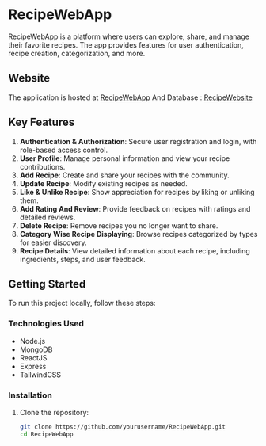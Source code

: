 # RecipeWebApp

RecipeWebApp is a platform where users can explore, share, and manage their favorite recipes. The app provides features for user authentication, recipe creation, categorization, and more.

## Website

The application is hosted at [RecipeWebApp](https://recipe-sharing-website1614.vercel.app/) 
And Database : [RecipeWebsite](https://drawsql.app/teams/aryan-more/diagrams/recipe-website)

## Key Features

1. **Authentication & Authorization**: Secure user registration and login, with role-based access control.
2. **User Profile**: Manage personal information and view your recipe contributions.
3. **Add Recipe**: Create and share your recipes with the community.
4. **Update Recipe**: Modify existing recipes as needed.
5. **Like & Unlike Recipe**: Show appreciation for recipes by liking or unliking them.
6. **Add Rating And Review**: Provide feedback on recipes with ratings and detailed reviews.
7. **Delete Recipe**: Remove recipes you no longer want to share.
8. **Category Wise Recipe Displaying**: Browse recipes categorized by types for easier discovery.
9. **Recipe Details**: View detailed information about each recipe, including ingredients, steps, and user feedback.

## Getting Started

To run this project locally, follow these steps:

### Technologies Used

- Node.js
- MongoDB
- ReactJS
- Express
- TailwindCSS

### Installation

1. Clone the repository:
   ```bash
   git clone https://github.com/yourusername/RecipeWebApp.git
   cd RecipeWebApp
